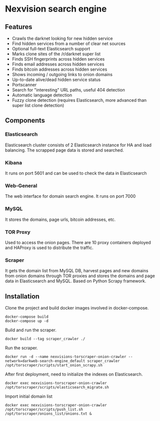 # Nexvision search engine

## Features

* Crawls the darknet looking for new hidden service
* Find hidden services from a number of clear net sources
* Optional full-text Elasticsearch support
* Marks clone sites of the /r/darknet super list
* Finds SSH fingerprints across hidden services
* Finds email addresses across hidden  services
* Finds bitcoin addresses across hidden services
* Shows incoming / outgoing links to onion domains
* Up-to-date alive/dead hidden service status
* Portscanner
* Search for "interesting" URL paths, useful 404 detection
* Automatic language detection
* Fuzzy clone detection (requires Elasticsearch, more advanced than super list clone detection)


## Components

### Elasticsearch

Elasticsearch cluster consists of 2 Elasticsearch instance for HA and load balancing.
The scrapped page data is stored and searched.

### Kibana

It runs on port 5601 and can be used to check the data in Elasticsearch

### Web-General

The web interface for domain search engine. It runs on port 7000

### MySQL

It stores the domains, page urls, bitcoin addresses, etc.

### TOR Proxy

Used to access the onion pages. There are 10 proxy containers deployed and HAProxy is used to distribute the traffic.

### Scraper

It gets the domain list from MySQL DB, harvest pages and new domains from onion domains through TOR proxies and stores the domains and page data in Elasticsearch and MySQL.
Based on Python Scrapy framework.



## Installation

Clone the project and build docker images involved in docker-compose.

    docker-compose build
    docker-compose up -d

Build and run the scraper.

    docker build --tag scraper_crawler ./

Run the scraper.

    docker run -d --name nexvisions-torscraper-onion-crawler --network=darkweb-search-engine_default scraper_crawler /opt/torscraper/scripts/start_onion_scrapy.sh

After first deployment, need to initialize the indexes on Elasticsearch.

    docker exec nexvisions-torscraper-onion-crawler /opt/torscraper/scripts/elasticsearch_migrate.sh

Import initial domain list

    docker exec nexvisions-torscraper-onion-crawler /opt/torscraper/scripts/push_list.sh /opt/torscraper/onions_list/onions.txt &

